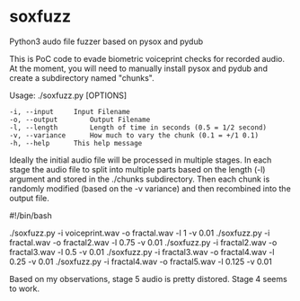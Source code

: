 # soxfuzz
Python3 audo file fuzzer based on pysox and pydub

This is PoC code to evade biometric voiceprint checks for recorded audio.  At the moment, you will need to manually install pysox and pydub and create a subdirectory named "chunks".

Usage: ./soxfuzz.py [OPTIONS]

	-i, --input		Input Filename
	-o, --output		Output Filename
	-l, --length		Length of time in seconds (0.5 = 1/2 second)
	-v, --variance		How much to vary the chunk (0.1 = +/1 0.1)
	-h, --help		This help message

Ideally the initial audio file will be processed in multiple stages.  In each stage the audio file to split into multiple parts based on the length (-l) argument and stored in the ./chunks subdirectory.  Then each chunk is randomly modified (based on the -v variance) and then recombined into the output file.

#!/bin/bash

./soxfuzz.py -i voiceprint.wav -o fractal.wav -l 1 -v 0.01
./soxfuzz.py -i fractal.wav -o fractal2.wav -l 0.75 -v 0.01
./soxfuzz.py -i fractal2.wav -o fractal3.wav -l 0.5 -v 0.01
./soxfuzz.py -i fractal3.wav -o fractal4.wav -l 0.25 -v 0.01
./soxfuzz.py -i fractal4.wav -o fractal5.wav -l 0.125 -v 0.01
 
Based on my observations, stage 5 audio is pretty distored.  Stage 4 seems to work.

